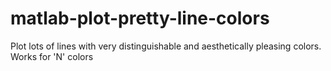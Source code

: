 # matlab-plot-pretty-line-colors
 Plot lots of lines with very distinguishable and aesthetically pleasing colors. Works for 'N' colors 

